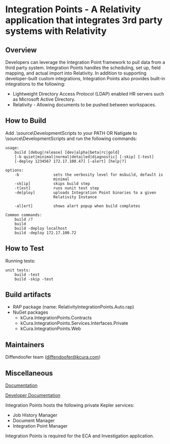 # Integration Points - A Relativity application that integrates 3rd party systems with Relativity
 
## Overview
 
Developers can leverage the Integration Point framework to pull data from a
third party system. Integration Points handles the scheduling, set up, field
mapping, and actual import into Relativity. In addition to supporting
developer-built custom integrations, Integration Points also provides built-in
integrations to the following:

* Lightweight Directory Access Protocol (LDAP) enabled HR servers such as
Microsoft Active Directory. 
* Relativity - Allowing documents to be pushed between workspaces.
 
## How to Build
Add .\source\DevelopmentScripts to your PATH
OR
Natigate to <IntegrationPoint Source Code>\source\DevelopmentScripts and run the following commands:

    usage:
        build [debug|release] [dev|alpha|beta|rc|gold]
        [-b quiet|minimal|normal|detailed|diagnostic] [-skip] [-test]
        [-deploy 1234567 172.17.100.47] [-alert] [help|?]

    options:
        -b               sets the verbosity level for msbuild, default is
                         minimal
        -sk[ip]          skips build step
        -t[est]          runs nunit test step
        -de[ploy]        uploads Integration Point binaries to a given
    	                 Relativity Instance

        -al[ert]         shows alert popup when build completes

	Common commands:
        build /?
    	build
    	build -deploy localhost
    	build -deploy 172.17.100.72
	
## How to Test
Running tests:

    unit tests:
        build -test
    	build -skip -test
 
## Build artifacts
 
* RAP package (name: RelativityIntegrationPoints.Auto.rap)
* NuGet packages
    * kCura.IntegrationPoints.Contracts
    * kCura.IntegrationPoints.Services.Interfaces.Private
    * kCura.IntegrationPoints.Web
 
## Maintainers
 
Diffendoofer team (diffendoofer@kcura.com)
 
## Miscellaneous
 
[Documentation](https://help.kcura.com/integrationpoints/Content/Relativity_Integration_Points/Integration_Points/Relativity_Integration_Points.htm)

[Developer Documentation](https://platform.kcura.com/9.3/Content/Relativity_Integration_Points/Get_started_with_integration_points.htm)

Integration Points hosts the following private Kepler services:
* Job History Manager
* Document Manager
* Integration Point Manager

Integration Points is required for the ECA and Investigation
application.
